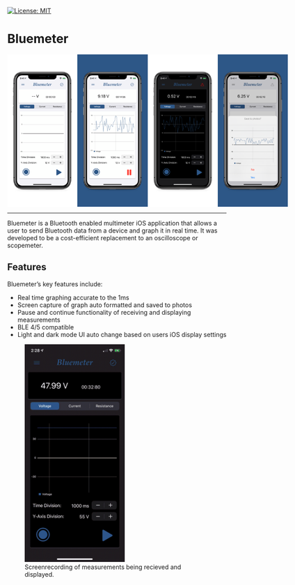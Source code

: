 [![License: MIT](https://img.shields.io/badge/License-MIT-red.svg)](https://opensource.org/licenses/MIT)

# Bluemeter
<div style="display: flex;">
<img src="/img/5.8-inch-Screenshot-1.jpg" alt="screenshot" height="350" />
<img src="/img/5.8-inch-Screenshot-2.jpg" alt="screenshot" height="350" />
<img src="/img/5.8-inch-Screenshot-3.jpg" alt="screenshot" height="350" />
<img src="/img/5.8-inch-Screenshot-4.jpg" alt="screenshot" height="350" />
</div>

***

Bluemeter is a Bluetooth enabled multimeter iOS application that allows a user to send Bluetooth data from a device and graph it in real time. It was developed to be a cost-efficient replacement to an oscilloscope or scopemeter.

## Features
Bluemeter’s key features include:

-	Real time graphing accurate to the 1ms
-	Screen capture of graph auto formatted and saved to photos
-	Pause and continue functionality of receiving and displaying measurements
-	BLE 4/5 compatible
-	Light and dark mode UI auto change based on users iOS display settings

<figure>
  <picture>
    <img src="img/FB28503E-07B1-4D53-A4D1-8E08312F8C82_2_0_a.gif" alt="" height="500">
  </picture>
  <figcaption>Screenrecording of measurements being recieved and displayed.</figcaption>
</figure>
